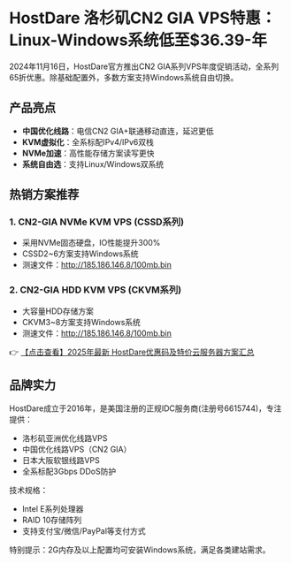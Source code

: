 # HostDare 洛杉矶CN2 GIA VPS特惠：Linux-Windows系统低至$36.39-年

2024年11月16日，HostDare官方推出CN2 GIA系列VPS年度促销活动，全系列65折优惠。除基础配置外，多数方案支持Windows系统自由切换。

## 产品亮点

- **中国优化线路**：电信CN2 GIA+联通移动直连，延迟更低
- **KVM虚拟化**：全系标配IPv4/IPv6双栈
- **NVMe加速**：高性能存储方案读写更快
- **系统自由选**：支持Linux/Windows双系统

## 热销方案推荐

### 1. CN2-GIA NVMe KVM VPS (CSSD系列)

- 采用NVMe固态硬盘，IO性能提升300%
- CSSD2~6方案支持Windows系统
- 测速文件：http://185.186.146.8/100mb.bin

### 2. CN2-GIA HDD KVM VPS (CKVM系列)

- 大容量HDD存储方案
- CKVM3~8方案支持Windows系统
- 测速文件：http://185.186.146.8/100mb.bin

👉 [【点击查看】2025年最新 HostDare优惠码及特价云服务器方案汇总](https://bit.ly/hostdare)

## 品牌实力

HostDare成立于2016年，是美国注册的正规IDC服务商(注册号6615744)，专注提供：

- 洛杉矶亚洲优化线路VPS
- 中国优化线路VPS（CN2 GIA）
- 日本大阪软银线路VPS
- 全系标配3Gbps DDoS防护

技术规格：
- Intel E系列处理器
- RAID 10存储阵列
- 支持支付宝/微信/PayPal等支付方式

特别提示：2G内存及以上配置均可安装Windows系统，满足各类建站需求。